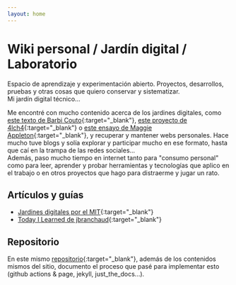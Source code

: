 ```yaml
---
layout: home
---
```


# Wiki personal / Jardín digital / Laboratorio

Espacio de aprendizaje y experimentación abierto. Proyectos, desarrollos, pruebas y otras cosas que quiero conservar y sistematizar.  
Mi jardín digital técnico...

Me encontré con mucho contenido acerca de los jardines digitales, como [este texto de Barbi Couto](https://eneroenlaciudad.com.ar/el-software-los-jardines-digitales-las-redes-sociales-y-una-caotica-reflexion-sobre-la-libertad/){:target="\_blank"}, [este proyecto de 4lch4](https://github.com/4lch4/Digital-Garden){:target="\_blank"} o [este ensayo de Maggie Appleton](https://maggieappleton.com/garden-history){:target="\_blank"}, y recuperar y mantener webs personales. Hace mucho tuve blogs y solía explorar y participar mucho en ese formato, hasta que caí en la trampa de las redes sociales...  
Además, paso mucho tiempo en internet tanto para "consumo personal" como para leer, aprender y probar herramientas y tecnologías que aplico en el trabajo o en otros proyectos que hago para distraerme y jugar un rato.

## Artículos y guías

- [Jardines digitales por el MIT](https://www.technologyreview.es/s/12606/jardines-digitales-la-respuesta-espiritual-la-futilidad-de-las-redes-sociales){:target="\_blank"}
- [Today I Learned de jbranchaud](https://github.com/jbranchaud/til){:target="\_blank"}

## Repositorio

En este mismo [repositorio](https://github.com/diegobollini/miwiki){:target="\_blank"}, además de los contenidos mismos del sitio, documento el proceso que pasé para implementar esto (github actions & page, jekyll, just_the_docs...).
